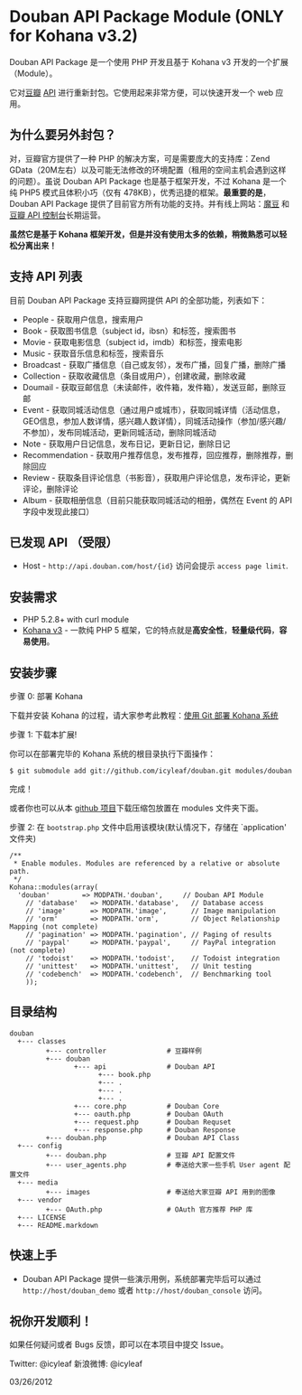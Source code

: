 # Douban API Package Module (ONLY for Kohana v3.2)

Douban API Package 是一个使用 PHP 开发且基于 Kohana v3 开发的一个扩展（Module）。

它对[豆瓣](http://www.douban.com/) [API](http://www.douban.com/service/apidoc/) 进行重新封包。它使用起来非常方便，可以快速开发一个 web 应用。

## 为什么要另外封包？

对，豆瓣官方提供了一种 PHP 的解决方案，可是需要庞大的支持库：Zend GData（20M左右）以及可能无法修改的环境配置（租用的空间主机会遇到这样的问题）。虽说 Douban API Package 也是基于框架开发，不过 Kohana 是一个纯 PHP5 模式且体积小巧（仅有 478KB），优秀迅捷的框架。**最重要的是**，Douban API Package 提供了目前官方所有功能的支持。并有线上网站：[魔豆](http://modou.us/) 和[豆瓣 API 控制台](http://modou.us/console)长期运营。

**虽然它是基于 Kohana 框架开发，但是并没有使用太多的依赖，稍微熟悉可以轻松分离出来！**


## 支持 API 列表

目前 Douban API Package 支持豆瓣网提供 API 的全部功能，列表如下：

* People - 获取用户信息，搜索用户
* Book - 获取图书信息（subject id，ibsn）和标签，搜索图书
* Movie - 获取电影信息（subject id，imdb）和标签，搜索电影
* Music - 获取音乐信息和标签，搜索音乐
* Broadcast - 获取广播信息（自己或友邻），发布广播，回复广播，删除广播
* Collection - 获取收藏信息（条目或用户），创建收藏，删除收藏
* Doumail - 获取豆邮信息（未读邮件，收件箱，发件箱），发送豆邮，删除豆邮
* Event - 获取同城活动信息（通过用户或城市），获取同城详情（活动信息，GEO信息，参加人数详情，感兴趣人数详情），同城活动操作（参加/感兴趣/不参加），发布同城活动，更新同城活动，删除同城活动
* Note - 获取用户日记信息，发布日记，更新日记，删除日记
* Recommendation - 获取用户推荐信息，发布推荐，回应推荐，删除推荐，删除回应
* Review - 获取条目评论信息（书影音），获取用户评论信息，发布评论，更新评论，删除评论
* Album - 获取相册信息（目前只能获取同城活动的相册，偶然在 Event 的 API 字段中发现此接口）

## 已发现 API （受限）

* Host - `http://api.douban.com/host/{id}` 访问会提示 `access page limit`.


## 安装需求

* PHP 5.2.8+ with curl module
* [Kohana v3](http://github.com/kohana/kohana) - 一款纯 PHP 5 框架，它的特点就是**高安全性**，**轻量级代码**，**容易使用**。 

## 安装步骤

步骤 0: 部署 Kohana

下载并安装 Kohana 的过程，请大家参考此教程：[使用 Git 部署 Kohana 系统](http://kohanaframework.org/3.2/guide/kohana/tutorials/git)

步骤 1: 下载本扩展!

你可以在部署完毕的 Kohana 系统的根目录执行下面操作：

	$ git submodule add git://github.com/icyleaf/douban.git modules/douban

完成！

或者你也可以从本 [github 项目](http://github.com/icyleaf/douban)下载压缩包放置在 modules 文件夹下面。

步骤 2: 在 `bootstrap.php` 文件中启用该模块(默认情况下，存储在 `application' 文件夹)

	/**
	 * Enable modules. Modules are referenced by a relative or absolute path.
	 */
	Kohana::modules(array(
	  'douban'        => MODPATH.'douban',     // Douban API Module
		// 'database'   => MODPATH.'database',   // Database access
		// 'image'      => MODPATH.'image',      // Image manipulation
		// 'orm'        => MODPATH.'orm',        // Object Relationship Mapping (not complete)
		// 'pagination' => MODPATH.'pagination', // Paging of results
		// 'paypal'     => MODPATH.'paypal',     // PayPal integration (not complete)
		// 'todoist'    => MODPATH.'todoist',    // Todoist integration
		// 'unittest'   => MODPATH.'unittest',   // Unit testing
		// 'codebench'  => MODPATH.'codebench',  // Benchmarking tool
		));

## 目录结构
	
	douban
	  +--- classes
	         +--- controller               # 豆瓣样例
	         +--- douban
		            +--- api               # Douban API
						  +--- book.php
						  +--- .
						  +--- .
						  +--- .
					+--- core.php          # Douban Core
					+--- oauth.php         # Douban OAuth
					+--- request.php       # Douban Requset 
					+--- response.php      # Douban Response
	         +--- douban.php               # Douban API Class
	  +--- config
	         +--- douban.php               # 豆瓣 API 配置文件
			 +--- user_agents.php          # 奉送给大家一些手机 User agent 配置文件
	  +--- media
	         +--- images                   # 奉送给大家豆瓣 API 用到的图像		
	  +--- vendor
	         +--- OAuth.php                # OAuth 官方推荐 PHP 库
	  +--- LICENSE
	  +--- README.markdown
	
## 快速上手

* Douban API Package 提供一些演示用例，系统部署完毕后可以通过 `http://host/douban_demo` 或者 `http://host/douban_console` 访问。 

## 祝你开发顺利！

如果任何疑问或者 Bugs 反馈，即可以在本项目中提交 Issue。

Twitter: @icyleaf
新浪微博: @icyleaf

03/26/2012
